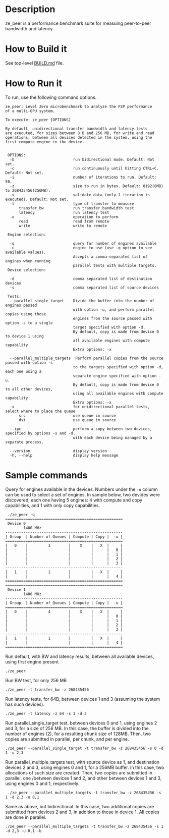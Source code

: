 # Description
ze_peer is a performance benchmark suite for measuing peer-to-peer bandwidth
and latency.

# How to Build it

See top-level [BUILD.md](../../BUILD.md) file.

# How to Run it
To run, use the following command options.
```
ze_peer: Level Zero microbenchmark to analyze the P2P performance
of a multi-GPU system.

To execute: ze_peer [OPTIONS]

By default, unidirectional transfer bandwidth and latency tests
are executed, for sizes between 8 B and 256 MB, for write and read
operations, between all devices detected in the system, using the
first compute engine in the device.


 OPTIONS:
  -b                          run bidirectional mode. Default: Not set.
  -c                          run continuously until hitting CTRL+C. Default: Not set.
  -i                          number of iterations to run. Default: 50.
  -z                          size to run in bytes. Default: 8192(8MB) to 268435456(256MB).
  -v                          validate data (only 1 iteration is executed). Default: Not set.
  -t                          type of transfer to measure
      transfer_bw             run transfer bandwidth test
      latency                 run latency test
  -o                          operation to perform
      read                    read from remote
      write                   write to remote

 Engine selection:

  -q                          query for number of engines available
  -u                          engine to use (use -q option to see available values).
                              Accepts a comma-separated list of engines when running
                              parallel tests with multiple targets.
 Device selection:

  -d                          comma separated list of destination devices
  -s                          comma separated list of source devices

 Tests:
  --parallel_single_target    Divide the buffer into the number of engines passed
                              with option -u, and perform parallel copies using those
                              engines from the source passed with option -s to a single
                              target specified with option -d.
                              By default, copy is made from device 0 to device 1 using
                              all available engines with compute capability.
                              Extra options: -x

  --parallel_multiple_targets  Perform parallel copies from the source passed with option -s
                              to the targets specified with option -d, each one using a
                              separate engine specified with option -u.
                              By default, copy is made from device 0 to all other devices,
                              using all available engines with compute capability.
                              Extra options: -x
  -x                          for unidirectional parallel tests, select where to place the queue
      src                     use queue in source
      dst                     use queue in source

  --ipc                       perform a copy between two devices, specified by options -s and -d,
                              with each device being managed by a separate process.

  --version                   display version
  -h, --help                  display help message
  ```

# Sample commands

Query for engines available in the devices. Numbers under
the `-u` column can be used to select a set of engines. In
sample below, two devides were discovered, each one having
5 engines: 4 with compute and copy capabilities, and 1 with
only copy capabilities.

```
 ./ze_peer -q
====================================================
 Device 0
        1400 MHz
----------------------------------------------------
| Group  | Number of Queues | Compute | Copy |  -u |
====================================================
|   0    |         1        |    X    |   X  |     |
|        |                  |         |      |   0 |
|        |                  |         |      |   1 |
|        |                  |         |      |   2 |
|        |                  |         |      |   3 |
----------------------------------------------------
|   1    |         1        |         |   X  |     |
|        |                  |         |      |   4 |
====================================================
====================================================
 Device 1
        1400 MHz
----------------------------------------------------
| Group  | Number of Queues | Compute | Copy |  -u |
====================================================
|   0    |         4        |    X    |   X  |     |
|        |                  |         |      |   0 |
|        |                  |         |      |   1 |
|        |                  |         |      |   2 |
|        |                  |         |      |   3 |
----------------------------------------------------
|   1    |         1        |         |   X  |     |
|        |                  |         |      |   4 |
====================================================
```

Run default, with BW and latency results, between all available devices, using first engine present.
```
./ze_peer
```

Run BW test, for only 256 MB
```
./ze_peer -t transfer_bw -z 268435456
```

Run latency tests, for 64B, between devices 1 and 3 (assuming the system has such devices).
```
./ze_peer -t latency -z 64 -s 1 -d 3
```

Run parallel_single_target test, between devices 0 and 1, using engines 2 and 3, for a size of
256 MB. In this case, the buffer is divided into the number of engines (2), for a resulting
chunk size of 128MB. Then, two copies are submitted in parallel, per chunk, and per engine.
```
./ze_peer --parallel_single_target -t transfer_bw -z 268435456 -s 0 -d 1 -u 2,3
```

Run parallel_multiple_targets test, with source device as 1, and destination devices 2 and 3,
using engines 0 and 1, for a 256MB buffer. In this case, two allocations of such size are created.
Then, two copies are submitted in parallel, one /between devices 1 and 2, and other between
devices 1 and 3, using engines 0 and 1, respectively.
```
 ./ze_peer --parallel_multiple_targets -t transfer_bw -z 268435456 -s 1 -d 2,3 -u 0,1
```

Same as above, but bidirectional. In this case, two additional copies are submitted from
devices 2 and 3, in addition to those in device 1. All copies are done in parallel.
```
./ze_peer --parallel_multiple_targets -t transfer_bw -z 268435456 -s 1 -d 2,3 -u 0,1 -b
```
